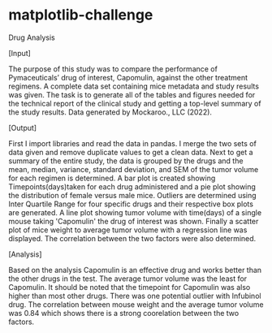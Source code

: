 # matplotlib-challenge
Drug Analysis

[Input]

The purpose of this study was to compare the performance of Pymaceuticals’ drug of interest, Capomulin, against the other treatment regimens. A complete data set containing mice metadata and study results was given. The task is to generate all of the tables and figures needed for the technical report of the clinical study and getting a top-level summary of the study results.
Data generated by Mockaroo., LLC (2022).

[Output]

First I import libraries and read the data in pandas. I merge the two sets of data given and remove duplicate values to get a clean data. Next to get a summary of the entire study, the data is grouped by the drugs and the mean, median, variance, standard deviation, and SEM of the tumor volume for each regimen is determined. 
A bar plot is created showing Timepoints(days)taken for each drug administered and a pie plot showing the distribution of female versus male mice. Outliers are determined using Inter Quartile Range for four specific drugs and their respective box plots are generated. A line plot showing tumor volume with time(days) of a single mouse taking 'Capomulin' the drug of interest was shown. Finally a scatter plot of mice weight to average tumor volume with a regression line was displayed. The correlation between the two factors were also determined.

[Analysis]

Based on the analysis Capomulin is an effective drug and works better than the other drugs in the test. The average tumor volume was the least for Capomulin. It should be noted that the timepoint for Capomulin was also higher than most other drugs. There was one potential outlier with Infubinol drug. The correlation between mouse weight and the average tumor volume was 0.84 which shows there is a strong coorelation between the two factors. 

